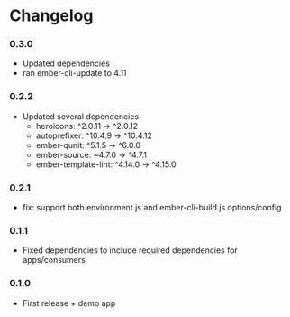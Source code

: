 # Changelog

### 0.3.0

-   Updated dependencies
-   ran ember-cli-update to 4.11

### 0.2.2

-   Updated several dependencies
    -   heroicons: ^2.0.11 -> ^2.0.12
    -   autoprefixer: ^10.4.9 -> ^10.4.12
    -   ember-qunit: ^5.1.5 -> ^6.0.0
    -   ember-source: ~4.7.0 -> ^4.7.1
    -   ember-template-lint: ^4.14.0 -> ^4.15.0

### 0.2.1

-   fix: support both environment.js and ember-cli-build.js options/config

### 0.1.1

-   Fixed dependencies to include required dependencies for apps/consumers

### 0.1.0

-   First release + demo app

